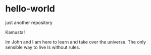 # hello-world
just another repository

Kamusta!

Im John and I am here to learn and take over the universe.
The only sensible way to live is without rules.
